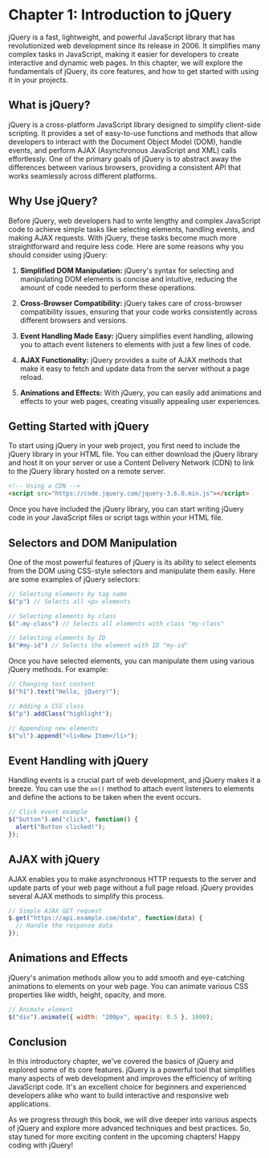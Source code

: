 # Chapter 1: Introduction to jQuery

jQuery is a fast, lightweight, and powerful JavaScript library that has revolutionized web development since its release in 2006. It simplifies many complex tasks in JavaScript, making it easier for developers to create interactive and dynamic web pages. In this chapter, we will explore the fundamentals of jQuery, its core features, and how to get started with using it in your projects.

## What is jQuery?

jQuery is a cross-platform JavaScript library designed to simplify client-side scripting. It provides a set of easy-to-use functions and methods that allow developers to interact with the Document Object Model (DOM), handle events, and perform AJAX (Asynchronous JavaScript and XML) calls effortlessly. One of the primary goals of jQuery is to abstract away the differences between various browsers, providing a consistent API that works seamlessly across different platforms.

## Why Use jQuery?

Before jQuery, web developers had to write lengthy and complex JavaScript code to achieve simple tasks like selecting elements, handling events, and making AJAX requests. With jQuery, these tasks become much more straightforward and require less code. Here are some reasons why you should consider using jQuery:

1. **Simplified DOM Manipulation:** jQuery's syntax for selecting and manipulating DOM elements is concise and intuitive, reducing the amount of code needed to perform these operations.

2. **Cross-Browser Compatibility:** jQuery takes care of cross-browser compatibility issues, ensuring that your code works consistently across different browsers and versions.

3. **Event Handling Made Easy:** jQuery simplifies event handling, allowing you to attach event listeners to elements with just a few lines of code.

4. **AJAX Functionality:** jQuery provides a suite of AJAX methods that make it easy to fetch and update data from the server without a page reload.

5. **Animations and Effects:** With jQuery, you can easily add animations and effects to your web pages, creating visually appealing user experiences.

## Getting Started with jQuery

To start using jQuery in your web project, you first need to include the jQuery library in your HTML file. You can either download the jQuery library and host it on your server or use a Content Delivery Network (CDN) to link to the jQuery library hosted on a remote server.

```html
<!-- Using a CDN -->
<script src="https://code.jquery.com/jquery-3.6.0.min.js"></script>
```

Once you have included the jQuery library, you can start writing jQuery code in your JavaScript files or script tags within your HTML file.

## Selectors and DOM Manipulation

One of the most powerful features of jQuery is its ability to select elements from the DOM using CSS-style selectors and manipulate them easily. Here are some examples of jQuery selectors:

```javascript
// Selecting elements by tag name
$("p") // Selects all <p> elements

// Selecting elements by class
$(".my-class") // Selects all elements with class "my-class"

// Selecting elements by ID
$("#my-id") // Selects the element with ID "my-id"
```

Once you have selected elements, you can manipulate them using various jQuery methods. For example:

```javascript
// Changing text content
$("h1").text("Hello, jQuery!");

// Adding a CSS class
$("p").addClass("highlight");

// Appending new elements
$("ul").append("<li>New Item</li>");
```

## Event Handling with jQuery

Handling events is a crucial part of web development, and jQuery makes it a breeze. You can use the `on()` method to attach event listeners to elements and define the actions to be taken when the event occurs.

```javascript
// Click event example
$("button").on("click", function() {
  alert("Button clicked!");
});
```

## AJAX with jQuery

AJAX enables you to make asynchronous HTTP requests to the server and update parts of your web page without a full page reload. jQuery provides several AJAX methods to simplify this process.

```javascript
// Simple AJAX GET request
$.get("https://api.example.com/data", function(data) {
  // Handle the response data
});
```

## Animations and Effects

jQuery's animation methods allow you to add smooth and eye-catching animations to elements on your web page. You can animate various CSS properties like width, height, opacity, and more.

```javascript
// Animate element
$("div").animate({ width: "200px", opacity: 0.5 }, 1000);
```

## Conclusion

In this introductory chapter, we've covered the basics of jQuery and explored some of its core features. jQuery is a powerful tool that simplifies many aspects of web development and improves the efficiency of writing JavaScript code. It's an excellent choice for beginners and experienced developers alike who want to build interactive and responsive web applications.

As we progress through this book, we will dive deeper into various aspects of jQuery and explore more advanced techniques and best practices. So, stay tuned for more exciting content in the upcoming chapters! Happy coding with jQuery!